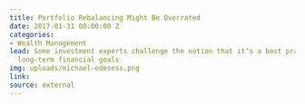 ```yaml
---
title: Portfolio Rebalancing Might Be Overrated
date: 2017-01-31 00:00:00 Z
categories:
- Wealth Management
lead: Some investment experts challenge the notion that it’s a best practice for reaching
  long-term financial goals
img: uploads/michael-edesess.png
link: 
source: external
---
```


